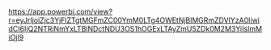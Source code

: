 <a>https://app.powerbi.com/view?r=eyJrIjoiZjc3YjFlZTgtMGFmZC00YmM0LTg4OWEtNjBlMGRmZDVlYzA0IiwidCI6IjQ2NTRiNmYxLTBlNDctNDU3OS1hOGExLTAyZmU5ZDk0M2M3YiIsImMiOjl9 </a>
